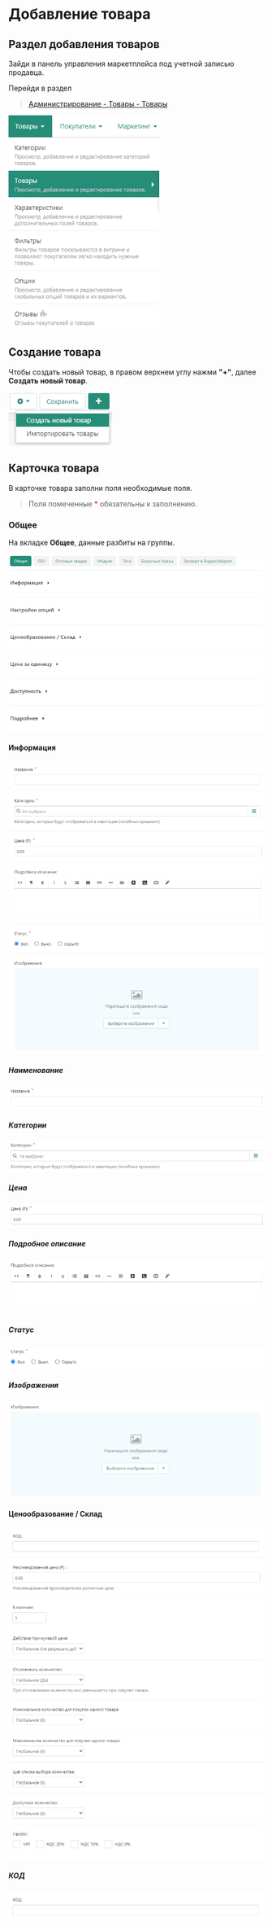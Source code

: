 # Добавление товара

## Раздел добавления товаров

Зайди в панель управления маркетплейса под учетной записью продавца.

Перейди в раздел

> [Администрирование - Товары - Товары](https://saint-place.ru/vendor.php?dispatch=products.manage)

![](../assets/img/product_add/1.png)

## Создание товара

Чтобы создать новый товар, в правом верхнем углу нажми **"+"**, далее **Создать новый товар**.

![](../assets/img/product_add/2.png)

## Карточка товара

В карточке товара заполни поля необходимые поля.

> Поля помеченные <span style="color:red">*</span> обязательны к заполнению.

### Общее

На вкладке **Общее**, данные разбиты на группы.

![](../assets/img/product_add/3.png)

#### Информация

![](../assets/img/product_add/4.png)

##### Наименование

![](../assets/img/product_add/5.png)

##### Категории

![](../assets/img/product_add/6.png)

##### Цена

![](../assets/img/product_add/7.png)

##### Подробное описание

![](../assets/img/product_add/8.png)

##### Статус

![](../assets/img/product_add/9.png)

##### Изображения

![](../assets/img/product_add/10.png)

#### Ценообразование / Склад

![](../assets/img/product_add/11.png)

##### КОД

![](../assets/img/product_add/12.png)
